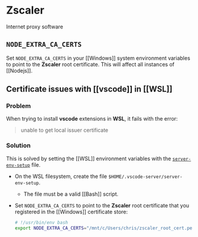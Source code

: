 # Zscaler

Internet proxy software

## `NODE_EXTRA_CA_CERTS`

Set `NODE_EXTRA_CA_CERTS` in your [[Windows]] system environment variables to point to the **Zscaler** root certificate. This will affect all instances of [[Nodejs]].

## Certificate issues with [[vscode]] in [[WSL]]

### Problem

When trying to install **vscode** extensions in **WSL**, it fails with the error:

> unable to get local issuer certificate

### Solution

This is solved by setting the [[WSL]] environment variables with the [`server-env-setup`](https://code.visualstudio.com/docs/remote/wsl#_advanced-environment-setup-script) file.

- On the WSL filesystem, create the file `$HOME/.vscode-server/server-env-setup`.
  - The file must be a valid [[Bash]] script.
- Set `NODE_EXTRA_CA_CERTS` to point to the **Zscaler** root certificate that you registered in the [[Windows]] certificate store:

  ```bash
  # !/usr/bin/env bash
  export NODE_EXTRA_CA_CERTS="/mnt/c/Users/chris/zscaler_root_cert.pem"
  ```
